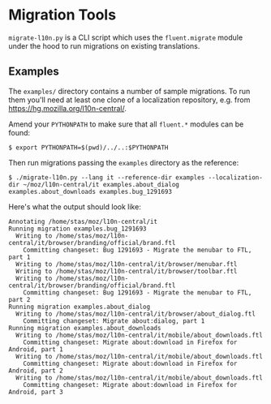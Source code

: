 # Migration Tools

`migrate-l10n.py` is a CLI script which uses the `fluent.migrate` module under
the hood to run migrations on existing translations.

## Examples

The `examples/` directory contains a number of sample migrations. To run them
you'll need at least one clone of a localization repository, e.g. from
https://hg.mozilla.org/l10n-central/.

Amend your `PYTHONPATH` to make sure that all `fluent.*` modules can be found:

    $ export PYTHONPATH=$(pwd)/../..:$PYTHONPATH

Then run migrations passing the `examples` directory as the reference:

    $ ./migrate-l10n.py --lang it --reference-dir examples --localization-dir ~/moz/l10n-central/it examples.about_dialog examples.about_downloads examples.bug_1291693

Here's what the output should look like:

    Annotating /home/stas/moz/l10n-central/it
    Running migration examples.bug_1291693
      Writing to /home/stas/moz/l10n-central/it/browser/branding/official/brand.ftl
        Committing changeset: Bug 1291693 - Migrate the menubar to FTL, part 1
      Writing to /home/stas/moz/l10n-central/it/browser/menubar.ftl
      Writing to /home/stas/moz/l10n-central/it/browser/toolbar.ftl
      Writing to /home/stas/moz/l10n-central/it/browser/branding/official/brand.ftl
        Committing changeset: Bug 1291693 - Migrate the menubar to FTL, part 2
    Running migration examples.about_dialog
      Writing to /home/stas/moz/l10n-central/it/browser/about_dialog.ftl
        Committing changeset: Migrate about:dialog, part 1
    Running migration examples.about_downloads
      Writing to /home/stas/moz/l10n-central/it/mobile/about_downloads.ftl
        Committing changeset: Migrate about:download in Firefox for Android, part 1
      Writing to /home/stas/moz/l10n-central/it/mobile/about_downloads.ftl
        Committing changeset: Migrate about:download in Firefox for Android, part 2
      Writing to /home/stas/moz/l10n-central/it/mobile/about_downloads.ftl
        Committing changeset: Migrate about:download in Firefox for Android, part 3
